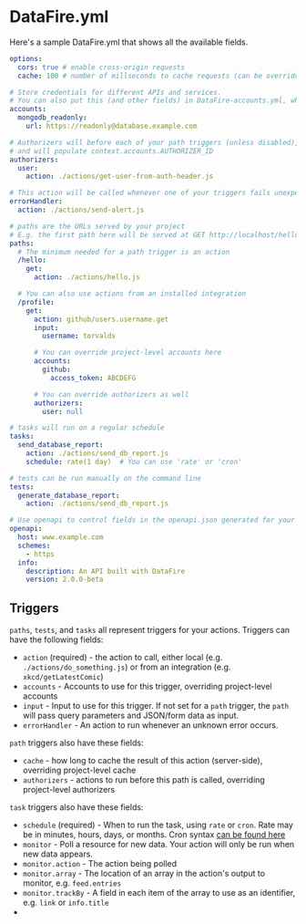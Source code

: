# DataFire.yml

Here's a sample DataFire.yml that shows all the available fields.

```yaml
options:
  cors: true # enable cross-origin requests
  cache: 100 # number of millseconds to cache requests (can be overridden for each path)

# Store credentials for different APIs and services.
# You can also put this (and other fields) in DataFire-accounts.yml, which can be added to your .gitignore
accounts:
  mongodb_readonly:
    url: https://readonly@database.example.com

# Authorizers will before each of your path triggers (unless disabled),
# and will populate context.accounts.AUTHORIZER_ID
authorizers:
  user:
    action: ./actions/get-user-from-auth-header.js

# This action will be called whenever one of your triggers fails unexpectedly.
errorHandler:
  action: ./actions/send-alert.js

# paths are the URLs served by your project
# E.g. the first path here will be served at GET http://localhost/hello
paths:
  # The minimum needed for a path trigger is an action
  /hello:
    get:
      action: ./actions/hello.js

  # You can also use actions from an installed integration
  /profile:
    get:
      action: github/users.username.get
      input:
        username: torvalds

      # You can override project-level accounts here
      accounts:
        github:
          access_token: ABCDEFG

      # You can override authorizers as well
      authorizers:
        user: null

# tasks will run on a regular schedule
tasks:
  send_database_report:
    action: ./actions/send_db_report.js
    schedule: rate(1 day)  # You can use 'rate' or 'cron'

# tests can be run manually on the command line
tests:
  generate_database_report:
    action: ./actions/send_db_report.js

# Use openapi to control fields in the openapi.json generated for your project
openapi:
  host: www.example.com
  schemes:
    - https
  info:
    description: An API built with DataFire
    version: 2.0.0-beta

```

## Triggers
`paths`, `tests`, and `tasks` all represent triggers for your actions. Triggers can have the following fields:

* `action` (required) - the action to call, either local (e.g. `./actions/do_something.js`) or from an integration (e.g. `xkcd/getLatestComic`)
* `accounts` - Accounts to use for this trigger, overriding project-level accounts
* `input` - Input to use for this trigger. If not set for a `path` trigger, the `path` will pass query parameters and JSON/form data as input.
* `errorHandler` - An action to run whenever an unknown error occurs.

`path` triggers also have these fields:

* `cache` - how long to cache the result of this action (server-side), overriding project-level cache
* `authorizers` - actions to run before this path is called, overriding project-level authorizers

`task` triggers also have these fields:

* `schedule` (required) - When to run the task, using `rate` or `cron`. Rate may be in minutes, hours, days, or months. Cron syntax [can be found here](https://en.wikipedia.org/wiki/Cron)
* `monitor` - Poll a resource for new data. Your action will only be run when new data appears.
* `monitor.action` - The action being polled
* `monitor.array` - The location of an array in the action's output to monitor, e.g. `feed.entries`
* `monitor.trackBy` - A field in each item of the array to use as an identifier, e.g. `link` or `info.title`
*
